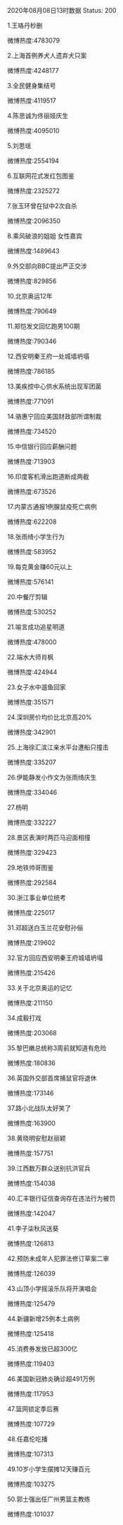 2020年08月08日13时数据
Status: 200

1.王珞丹秒删

微博热度:4783079

2.上海首例养犬人遗弃犬只案

微博热度:4248177

3.全民健身集结号

微博热度:4119517

4.陈思诚为佟丽娅庆生

微博热度:4095010

5.刘思瑶

微博热度:2554194

6.互联网花式发红包图鉴

微博热度:2325272

7.张玉环曾在狱中2次自杀

微博热度:2096350

8.乘风破浪的姐姐 女性嘉宾

微博热度:1489643

9.外交部向BBC提出严正交涉

微博热度:829856

10.北京奥运12年

微博热度:790649

11.郑恺发文回忆跑男100期

微博热度:790346

12.西安明秦王府一处城墙坍塌

微博热度:786185

13.美疾控中心供水系统出现军团菌

微博热度:771091

14.骆惠宁回应美国财政部所谓制裁

微博热度:734520

15.中信银行回应薪酬问题

微博热度:713903

16.印度客机滑出跑道断成两截

微博热度:673526

17.内蒙古通报1例腺鼠疫死亡病例

微博热度:622208

18.张雨绮小学生行为

微博热度:583952

19.每克黄金赚60元以上

微博热度:576141

20.中餐厅剪辑

微博热度:530252

21.喻言成功追星明道

微博热度:478000

22.端水大师肖枫

微博热度:424944

23.女子水中遛鱼回家

微博热度:351571

24.深圳房价均价比北京高20%

微博热度:342901

25.上海徐汇滨江亲水平台遭船只撞击

微博热度:335207

26.伊能静发小作文为张雨绮庆生

微博热度:334046

27.杨明

微博热度:332227

28.景区表演时两匹马迎面相撞

微博热度:329423

29.地铁帅哥图鉴

微博热度:292584

30.浙江事业单位统考

微博热度:225017

31.邓超送白玉兰花安慰孙俪

微博热度:219602

32.官方回应西安明秦王府城墙坍塌

微博热度:215426

33.关于北京奥运的记忆

微博热度:211150

34.成毅打戏

微博热度:203068

35.黎巴嫩总统称3周前就知道有危险

微博热度:180836

36.英国外交部首席捕鼠官将退休

微博热度:173146

37.路小北战队太好笑了

微博热度:163900

38.黄晓明安慰赵丽颖

微博热度:157751

39.江西数万群众送别抗洪官兵

微博热度:154038

40.汇丰银行征信查询存在违法行为被罚

微博热度:142047

41.李子柒秋风送葵

微博热度:126813

42.预防未成年人犯罪法修订草案二审

微博热度:126039

43.山顶小学摇滚乐队将开演唱会

微博热度:125479

44.新疆新增25例本土病例

微博热度:125418

45.消费券发放已超300亿

微博热度:119403

46.美国新冠肺炎确诊超491万例

微博热度:117953

47.篮网锁定季后赛

微博热度:107729

48.任嘉伦吃播

微博热度:107313

49.10岁小学生摆摊12天赚百元

微博热度:103275

50.郭士强出任广州男篮主教练

微博热度:101037

